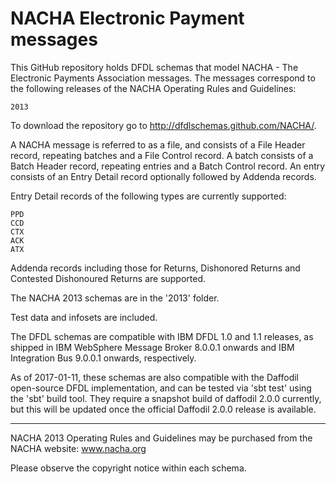 NACHA Electronic Payment messages
=================================

This GitHub repository holds DFDL schemas that model NACHA - The Electronic Payments Association messages.
The messages correspond to the following releases of the NACHA Operating Rules and Guidelines:

    2013

To download the repository go to http://dfdlschemas.github.com/NACHA/.

A NACHA message is referred to as a file, and consists of a File Header record, repeating batches and a File Control record.
A batch consists of a Batch Header record, repeating entries and a Batch Control record.
An entry consists of an Entry Detail record optionally followed by Addenda records.

Entry Detail records of the following types are currently supported:

    PPD
    CCD
    CTX
    ACK
    ATX

Addenda records including those for Returns, Dishonored Returns and Contested Dishonoured Returns are supported.

The NACHA 2013 schemas are in the '2013' folder.

Test data and infosets are included.

The DFDL schemas are compatible with IBM DFDL 1.0 and 1.1 releases, as shipped in IBM WebSphere Message Broker 8.0.0.1 onwards and IBM Integration Bus 9.0.0.1 onwards, respectively.

As of 2017-01-11, these schemas are also compatible with the Daffodil open-source DFDL implementation, and can be tested via 'sbt test' using the 'sbt' build tool. They require a snapshot build of daffodil 2.0.0 currently, but this will be updated once the official Daffodil 2.0.0 release is available. 

----------------
NACHA 2013 Operating Rules and Guidelines may be purchased from the NACHA website: www.nacha.org

Please observe the copyright notice within each schema.

